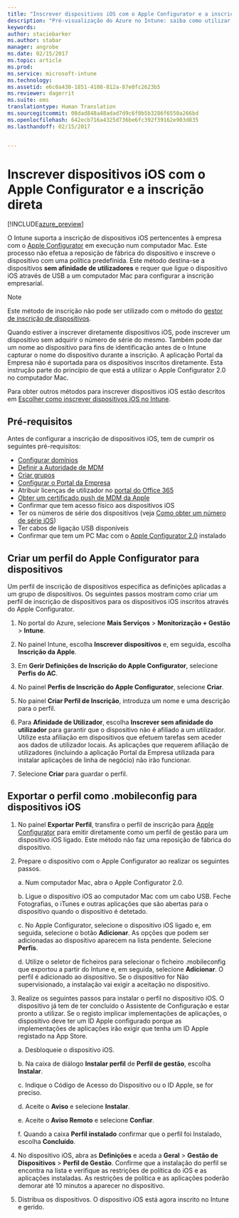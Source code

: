 ```yaml
---
title: "Inscrever dispositivos iOS com o Apple Configurator e a inscrição direta | Pré-visualização do Azure no Intune | Documentos da Microsoft"
description: "Pré-visualização do Azure no Intune: saiba como utilizar o Apple Configurator para inscrever dispositivos iOS pertencentes à empresa com a inscrição direta."
keywords: 
author: staciebarker
ms.author: stabar
manager: angrobe
ms.date: 02/15/2017
ms.topic: article
ms.prod: 
ms.service: microsoft-intune
ms.technology: 
ms.assetid: e6c0a430-1851-4108-812a-87e0fc2623b5
ms.reviewer: dagerrit
ms.suite: ems
translationtype: Human Translation
ms.sourcegitcommit: 08dad848a48adad7d9c6f0b5b3286f6550a266bd
ms.openlocfilehash: 642ecb716a4325d736be6fc392f39162e903d835
ms.lasthandoff: 02/15/2017


---
```


# <a name="enroll-ios-devices-with-apple-configurator-and-direct-enrollment"></a>Inscrever dispositivos iOS com o Apple Configurator e a inscrição direta 

[!INCLUDE[azure_preview](../includes/azure_preview.md)]

O Intune suporta a inscrição de dispositivos iOS pertencentes à empresa com o [Apple Configurator](https://itunes.apple.com/us/app/apple-configurator-2/id1037126344?mt=12) em execução num computador Mac. Este processo não efetua a reposição de fábrica do dispositivo e inscreve o dispositivo com uma política predefinida. Este método destina-se a dispositivos **sem afinidade de utilizadores** e requer que ligue o dispositivo iOS através de USB a um computador Mac para configurar a inscrição empresarial.

>[!NOTE]
>Este método de inscrição não pode ser utilizado com o método do [gestor de inscrição de dispositivos](enroll-devices-using-device-enrollment-manager.md).

Quando estiver a inscrever diretamente dispositivos iOS, pode inscrever um dispositivo sem adquirir o número de série do mesmo. Também pode dar um nome ao dispositivo para fins de identificação antes de o Intune capturar o nome do dispositivo durante a inscrição. A aplicação Portal da Empresa não é suportada para os dispositivos inscritos diretamente. Esta instrução parte do princípio de que está a utilizar o Apple Configurator 2.0 no computador Mac.

Para obter outros métodos para inscrever dispositivos iOS estão descritos em [Escolher como inscrever dispositivos iOS no Intune](choose-ios-enrollment-method.md).


## <a name="prerequisites"></a>Pré-requisitos

Antes de configurar a inscrição de dispositivos iOS, tem de cumprir os seguintes pré-requisitos:

- [Configurar domínios](https://docs.microsoft.com/intune/get-started/start-with-a-paid-subscription-to-microsoft-intune-step-2)
- [Definir a Autoridade de MDM](set-mdm-authority.md)
- [Criar grupos](https://docs.microsoft.com/intune/get-started/start-with-a-paid-subscription-to-microsoft-intune-step-5)
- [Configurar o Portal da Empresa](/intune-azure/manage-apps/company-portal-app.md)
- Atribuir licenças de utilizador no [portal do Office 365](http://go.microsoft.com/fwlink/p/?LinkId=698854)
- [Obter um certificado push de MDM da Apple](get-an-apple-mdm-push-certificate.md)
- Confirmar que tem acesso físico aos dispositivos iOS
- Ter os números de série dos dispositivos (veja [Como obter um número de série iOS](https://support.apple.com//HT204308))
- Ter cabos de ligação USB disponíveis
- Confirmar que tem um PC Mac com o [Apple Configurator 2.0](https://itunes.apple.com/us/app/apple-configurator-2/id1037126344?mt=12) instalado

## <a name="create-an-apple-configurator-profile-for-devices"></a>Criar um perfil do Apple Configurator para dispositivos

Um perfil de inscrição de dispositivos especifica as definições aplicadas a um grupo de dispositivos. Os seguintes passos mostram como criar um perfil de inscrição de dispositivos para os dispositivos iOS inscritos através do Apple Configurator.

1. No portal do Azure, selecione **Mais Serviços** > **Monitorização + Gestão** > **Intune**.

2. No painel Intune, escolha **Inscrever dispositivos** e, em seguida, escolha **Inscrição da Apple**.

3. Em **Gerir Definições de Inscrição do Apple Configurator**, selecione **Perfis do AC**.

4. No painel **Perfis de Inscrição do Apple Configurator**, selecione **Criar**.

5. No painel **Criar Perfil de Inscrição**, introduza um nome e uma descrição para o perfil.

6. Para **Afinidade de Utilizador**, escolha **Inscrever sem afinidade do utilizador** para garantir que o dispositivo não é afiliado a um utilizador. Utilize esta afiliação em dispositivos que efetuem tarefas sem aceder aos dados de utilizador locais. As aplicações que requerem afiliação de utilizadores (incluindo a aplicação Portal da Empresa utilizada para instalar aplicações de linha de negócio) não irão funcionar.

7. Selecione **Criar** para guardar o perfil.

## <a name="export-the-profile-as-mobileconfig-to-ios-devices"></a>Exportar o perfil como .mobileconfig para dispositivos iOS

1. No painel **Exportar Perfil**, transfira o perfil de inscrição para [Apple Configurator](https://itunes.apple.com/us/app/apple-configurator-2/id1037126344?mt=12) para emitir diretamente como um perfil de gestão para um dispositivo iOS ligado. Este método não faz uma reposição de fábrica do dispositivo.

2. Prepare o dispositivo com o Apple Configurator ao realizar os seguintes passos.

   a. Num computador Mac, abra o Apple Configurator 2.0.

   b. Ligue o dispositivo iOS ao computador Mac com um cabo USB. Feche Fotografias, o iTunes e outras aplicações que são abertas para o dispositivo quando o dispositivo é detetado.

   c. No Apple Configurator, selecione o dispositivo iOS ligado e, em seguida, selecione o botão **Adicionar**. As opções que podem ser adicionadas ao dispositivo aparecem na lista pendente. Selecione **Perfis**.

   d. Utilize o seletor de ficheiros para selecionar o ficheiro .mobileconfig que exportou a partir do Intune e, em seguida, selecione **Adicionar**. O perfil é adicionado ao dispositivo. Se o dispositivo for Não supervisionado, a instalação vai exigir a aceitação no dispositivo.

3. Realize os seguintes passos para instalar o perfil no dispositivo iOS. O dispositivo já tem de ter concluído o Assistente de Configuração e estar pronto a utilizar. Se o registo implicar implementações de aplicações, o dispositivo deve ter um ID Apple configurado porque as implementações de aplicações irão exigir que tenha um ID Apple registado na App Store.

   a. Desbloqueie o dispositivo iOS.

   b. Na caixa de diálogo **Instalar perfil** de **Perfil de gestão**, escolha **Instalar**.

   c. Indique o Código de Acesso do Dispositivo ou o ID Apple, se for preciso.

   d. Aceite o **Aviso** e selecione **Instalar**.

   e. Aceite o **Aviso Remoto** e selecione **Confiar**.

   f. Quando a caixa **Perfil instalado** confirmar que o perfil foi Instalado, escolha **Concluído**.

4. No dispositivo iOS, abra as **Definições** e aceda a **Geral** > **Gestão de Dispositivos** > **Perfil de Gestão**. Confirme que a instalação do perfil se encontra na lista e verifique as restrições de política do iOS e as aplicações instaladas. As restrições de política e as aplicações poderão demorar até 10 minutos a aparecer no dispositivo.

5. Distribua os dispositivos. O dispositivo iOS está agora inscrito no Intune e gerido.


